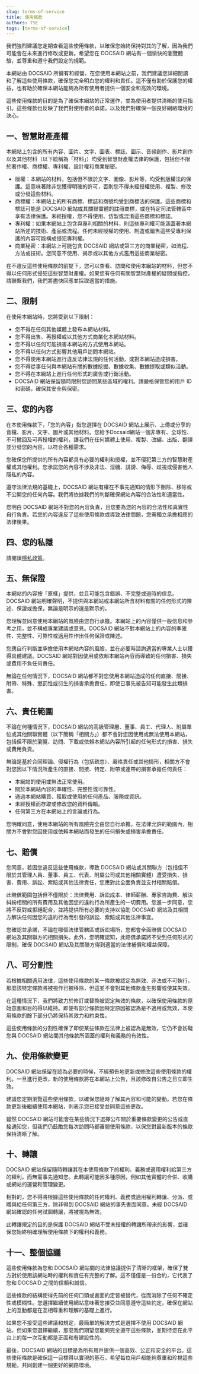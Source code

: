 ```yaml
---
slug: terms-of-service
title: 使用條款
authors: TSE
tags: [terms-of-service]
---
```


我們強烈建議您定期查看這些使用條款，以確保您始終保持對其的了解，因為我們可能會在未來進行修改或更新。希望您在 DOCSAID 網站有一個愉快的瀏覽體驗，並尊重和遵守我們設定的規範。

<!--truncate-->

本網站由 DOCSAID 所擁有和經營。在您使用本網站之前，我們建議您詳細閱讀和了解這些使用條款，確保您完全明白您的權利和責任。這不僅有助於保護您的權益，也有助於確保本網站能夠為所有使用者提供一個安全和高效的環境。

這些使用條款的目的是為了確保本網站的正常運作，並為使用者提供清晰的使用指引。這些條款也反映了我們對使用者的承諾，以及我們對確保一個良好網絡環境的決心。

## 一、智慧財產產權

本網站上包含的所有內容、圖片、文字、圖表、標誌、圖示、音頻創作、影片創作以及其他材料（以下統稱為「材料」）均受到智慧財產權法律的保護，包括但不限於著作權、商標權、專利權、設計權和商業秘密。

- 版權：本網站的材料，包括但不限於文字、圖像、影片等，均受到版權法的保護。這意味著除非您獲得明確的許可，否則您不得未經授權使用、複製、修改或分發這些材料。
- 商標權：本網站上的所有商標、標誌和商號均受到商標法的保護。這些商標和標誌可能是 DOCSAID 網站或其關聯實體的註冊商標，或在特定司法管轄區中享有法律保護。未經授權，您不得使用、仿製或混淆這些商標和標誌。
- 專利權：如果本網站上包含與專利相關的材料，則這些專利權可能涵蓋著本網站所述的技術、產品或流程。任何未經授權的使用、制造或銷售這些受專利保護的內容可能構成侵犯專利權。
- 商業秘密：本網站上可能包含 DOCSAID 網站或第三方的商業秘密，如流程、方法或技術。您同意不使用、揭示或以其他方式濫用這些商業秘密。

在不違反這些使用條款的前提下，您可以查看、訪問和使用本網站的材料，但您不得以任何形式侵犯這些智慧財產權。如果您有任何有關智慧財產權的疑問或指控，請聯繫我們，我們將盡快回應並採取適當的措施。

## 二、限制

在使用本網站時，您將受到以下限制：

- 您不得在任何其他媒體上發布本網站材料。
- 您不得出售、再授權或以其他方式商業化本網站材料。
- 您不得以任何可能損害本網站的方式使用本網站。
- 您不得以任何方式影響其他用戶訪問本網站。
- 您不得使用本網站進行違反法律法規的任何活動，或對本網站造成損害。
- 您不得從事任何與本網站有關的數據挖掘、數據收集、數據提取或類似活動。
- 您不得在本網站上進行任何形式的廣告或行銷活動。
- DOCSAID 網站保留隨時限制您訪問某些區域的權利。請嚴格保管您的用戶 ID 和密碼，確保其安全與保密。

## 三、您的內容

在本使用條款下，「您的內容」指您選擇在 DOCSAID 網站上展示、上傳或分享的音檔、影片、文字、圖片或其他材料。您給予Docsaid網站一個非專有、全球性、不可撤回及可再授權的權利，讓我們在任何媒體上使用、複製、改編、出版、翻譯並分發您的內容，以符合各種需求。

您確保您所提供的所有內容都具有必要的權利和授權，並不侵犯第三方的智慧財產權或其他權利。您承諾您的內容不涉及非法、淫穢、誹謗、侮辱、歧視或侵害他人隱私的內容。

遵守法律法規的基礎上，DOCSAID 網站有權在不事先通知的情形下刪除、移除或不公開您的任何內容。我們將依據我們的判斷確保網站內容的合法性和適當性。

您明白 DOCSAID 網站不對您的內容負責，且您要為您的內容的合法性和真實性自行負責。若您的內容違反了這些使用條款或導致法律問題，您需獨立承擔相應的法律後果。

## 四、您的私隱

請閱讀[隱私政策](2023-12-01-privacy-policy.md)。

## 五、無保證

本網站的內容按「原樣」提供，並且可能包含錯誤、不完整或過時的信息。DOCSAID 網站明確聲明，不提供與本網站或本網站所含材料有關的任何形式的陳述、保證或擔保，無論是明示的還是默示的。

您理解並同意使用本網站的風險由您自行承擔。本網站上的內容僅供一般信息和參考之用，並不構成專業建議或意見。DOCSAID 網站不對本網站上的內容的準確性、完整性、可靠性或適用性作出任何保證或陳述。

您應自行判斷並承擔使用本網站內容的風險，並在必要時諮詢適當的專業人士以獲得具體建議。DOCSAID 網站對因使用或依賴本網站內容而導致的任何損害、損失或費用不負任何責任。

無論在任何情況下，DOCSAID 網站都不對您使用本網站造成的任何直接、間接、附帶、特殊、懲罰性或衍生的損害承擔責任，即使已事先被告知可能發生此類損害。

## 六、責任範圍

不論在何種情況下，DOCSAID 網站的高級管理層、董事、員工、代理人、附屬單位或其他關聯實體（以下簡稱「相關方」）都不會對您因使用或無法使用本網站，包括但不限於瀏覽、訪問、下載或依賴本網站內容所引起的任何形式的損害、損失或費用負責。

無論是基於合同理論、侵權行為（包括疏忽）、嚴格責任或其他情形，相關方不會對您因以下情況所產生的直接、間接、特定、附帶或連帶的損害承擔任何責任：

- 本網站的使用或無法正常使用。
- 關於本網站內容的準確性、完整性或可靠性。
- 通過本網站購買、獲取或使用的任何產品、服務或資訊。
- 未經授權而存取或修改您的資料傳輸。
- 任何第三方在本網站上的言論或行為。

您明確同意，使用本網站的所有風險完全由您自行承擔。在法律允許的範圍內，相關方不會對您因使用或依賴本網站而發生的任何損失或損害承擔責任。

## 七、賠償

您同意，若因您違反這些使用條款，導致 DOCSAID 網站或其關聯方（包括但不限於其管理人員、董事、員工、代表、附屬公司或其他相關實體）遭受損失、損害、費用、訴訟、索賠或其他法律責任，您應對此全面負責並支付相關賠償。

此賠償範圍包括但不僅限於：法律費用、訴訟成本、律師薪酬、專家咨詢費、解決糾紛相關的所有費用及其他因您的違約行為所產生的一切費用。您進一步同意，您將不反對或拒絕配合，並將提供所有必要的支持以協助 DOCSAID 網站及其相關方解決任何因您的違約行為而引發的訴訟、索賠或其他法律事宜。

您確認並承諾，不論在哪個法律管轄區或訴訟場所，您都會全面賠償 DOCSAID 網站及其關聯方的相關損失。此外，您明確認知，此賠償承諾將不受到任何形式的限制，確保 DOCSAID 網站及其關聯方得到適當的法律補償和權益保障。

## 八、可分割性

若根據相關適用法律，這些使用條款的某一條款被認定為無效、非法或不可執行，那麼該特定條款將被視作已被移除，但這並不會對其他條款產生影響或使其失效。

在這種情況下，我們將致力於修訂或替換被認定無效的條款，以確保使用條款的原始意圖和目的得以維持。即便有部分條款因特定原因被認為是不適用或無效，本使用條款的餘下部分仍將保持其效力和約束性。

這些使用條款的分割性確保了即使某些條款在法律上被認為是無效，它仍不會妨礙您與 DOCSAID 網站間其他條款所涵蓋的權利和義務的有效性。

## 九、使用條款變更

DOCSAID 網站保留在認為必要的時候，不經預告地更新或修改這些使用條款的權利。一旦進行更改，新的使用條款將在本網站上公告，且該修改自公告之日立即生效。

建議您定期瀏覽這些使用條款，以確保您隨時了解其內容和可能的變動。若您在條款更新後繼續使用本網站，則表示您已接受並同意這些更改。

雖然 DOCSAID 網站可能會在某些情況下選擇公布關於重要條款變更的公告或直接通知您，但我們仍鼓勵您每次訪問時都審閱使用條款，以保您對最新版本的條款保持清晰了解。

## 十、轉讓

DOCSAID 網站保留隨時轉讓其在本使用條款下的權利、義務或適用權利給第三方的權利，而無需事先通知您。此轉讓可能因多種原因，例如其他實體的合併、收購或網站的運營和管理變更。

相對的，您不得將根據這些使用條款的任何權利、義務或適用權利轉讓、分派、或贈與給任何第三方，除非得到 DOCSAID 網站的事先書面同意。未經 DOCSAID 網站確認的任何試圖轉讓，將被視為無效。

此轉讓規定的目的是保護 DOCSAID 網站不受未授權的轉讓所帶來的影響，並確保您始終明確理解使用條款下的權利和義務。

## 十一、整個協議

這些使用條款為您和 DOCSAID 網站間的法律協議提供了清晰的框架，確保了雙方對於使用該網站時的權利和責任有完整的了解。這不僅僅是一份合約，它代表了您和 DOCSAID 之間的信賴和誠信。

這些條款的結構使得先前的任何口頭或書面約定皆被替代，從而消除了任何不確定性或模糊性。您選擇繼續使用網站意味著您接受並同意遵守這些約定，確保在網站上的互動都是在互相尊重和理解的基礎上進行。

如果您不接受這些建議和規定，最簡單的解決方式是選擇不使用 DOCSAID 網站。但如果您選擇繼續，那麼我們期望您能夠完全遵守這些條款，並期待您在此平台上的每一次互動都是正面和有建設性的。

最後，DOCSAID 網站的目標是為所有用戶提供一個高效、公正和安全的平台。這些使用條款是確保這一目標得以實現的基石。希望每位用戶都能夠尊重和珍視這些規範，共同創建一個更好的網路環境。
